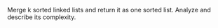 Merge k sorted linked lists and return it as one sorted list. Analyze and describe its complexity.


